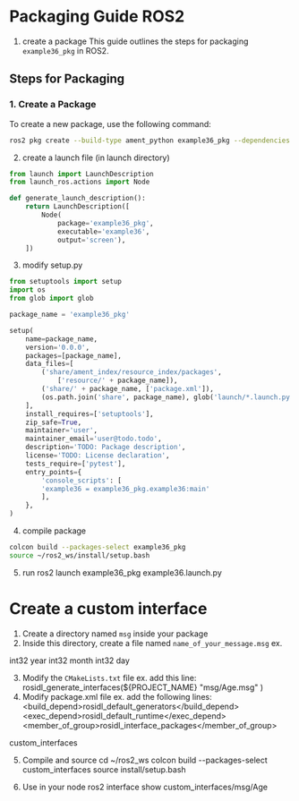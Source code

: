 
# Packaging Guide ROS2

1. create a package
This guide outlines the steps for packaging `example36_pkg` in ROS2.

## Steps for Packaging

### 1. Create a Package

To create a new package, use the following command:

```bash
ros2 pkg create --build-type ament_python example36_pkg --dependencies rclpy std_msgs geometry_msgs custom_interfaces
```

2. create a launch file (in launch directory)
```python
from launch import LaunchDescription
from launch_ros.actions import Node

def generate_launch_description():
    return LaunchDescription([
        Node(
            package='example36_pkg',
            executable='example36',
            output='screen'),
    ])
```

3. modify setup.py 
```python
from setuptools import setup
import os
from glob import glob

package_name = 'example36_pkg'

setup(
    name=package_name,
    version='0.0.0',
    packages=[package_name],
    data_files=[
        ('share/ament_index/resource_index/packages',
            ['resource/' + package_name]),
        ('share/' + package_name, ['package.xml']),
        (os.path.join('share', package_name), glob('launch/*.launch.py'))
    ],
    install_requires=['setuptools'],
    zip_safe=True,
    maintainer='user',
    maintainer_email='user@todo.todo',
    description='TODO: Package description',
    license='TODO: License declaration',
    tests_require=['pytest'],
    entry_points={
        'console_scripts': [
        'example36 = example36_pkg.example36:main'
        ],
    },
)
```
4. compile package
```bash
colcon build --packages-select example36_pkg
source ~/ros2_ws/install/setup.bash
```
5. run
ros2 launch example36_pkg example36.launch.py

# Create a custom interface

1. Create a directory named `msg` inside your package
2. Inside this directory, create a file named `name_of_your_message.msg`
	ex.

int32 year
int32 month
int32 day

3. Modify the `CMakeLists.txt` file
	ex. add this line:
rosidl_generate_interfaces(${PROJECT_NAME}
  "msg/Age.msg"
)
4. Modify package.xml file
	ex. add the following lines:
<build_depend>rosidl_default_generators</build_depend>
<exec_depend>rosidl_default_runtime</exec_depend>
<member_of_group>rosidl_interface_packages</member_of_group>

<depend>custom_interfaces</depend>

5. Compile and source
cd ~/ros2_ws
colcon build --packages-select custom_interfaces
source install/setup.bash

6. Use in your node
ros2 interface show custom_interfaces/msg/Age

